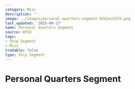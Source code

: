 ```yaml
---
category: Misc
description: ''
image: ../images/personal-quarters-segment-9262ea7475.png
last_updated: '2025-09-17'
name: Personal Quarters Segment
source: WFCD
tags:
- Ship Segment
- Misc
tradable: false
type: Ship Segment
---
```


# Personal Quarters Segment

